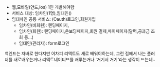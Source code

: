 - 웹,모바일(안드,ios) 1인 개발해야함
- 서비스 대상: 임차인(1명),임대인()
- 임대차인 공통 서비스: (Oauth)로그인,회원가입
	- 임차인(비회원): 랜딩페이지, 
	- 임차인(회원): 랜딩페이지,온보딩페이지,회원 결제,마이페이지(달력,공과금 조회 등...)
	- 임대인(관리자): form로그인 
 



백엔드는 자바로 한다지만 어차피 리액트도 새로 배워야하는데,
그런 점에서 나는 플러터를 새로배우는거나 
리액트네이티브를 배루는거나 
'거기서 거기'라는 생각이 드는데..